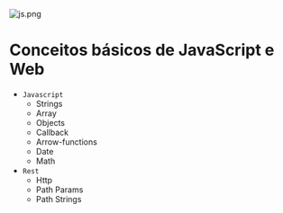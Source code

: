 ![js.png](https://i0.wp.com/www.ramosdainformatica.com.br/wp-content/uploads/2017/01/O-que-%C3%A9-Javascript-e-seus-frameworks-Uma-Introdu%C3%A7%C3%A3o.png?fit=800%2C300&ssl=1)

# Conceitos básicos de JavaScript e Web

- `Javascript`
  - Strings
  - Array
  - Objects
  - Callback
  - Arrow-functions
  - Date
  - Math
- `Rest`
  - Http
  - Path Params
  - Path Strings
  
